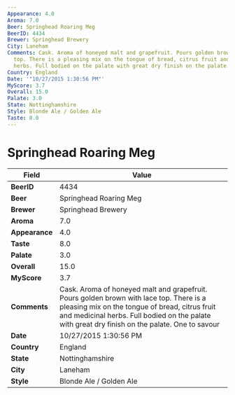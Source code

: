 ```yaml
---
Appearance: 4.0
Aroma: 7.0
Beer: Springhead Roaring Meg
BeerID: 4434
Brewer: Springhead Brewery
City: Laneham
Comments: Cask. Aroma of honeyed malt and grapefruit. Pours golden brown with lace
  top. There is a pleasing mix on the tongue of bread, citrus fruit and medicinal
  herbs. Full bodied on the palate with great dry finish on the palate. One to savour
Country: England
Date: '"10/27/2015 1:30:56 PM"'
MyScore: 3.7
Overall: 15.0
Palate: 3.0
State: Nottinghamshire
Style: Blonde Ale / Golden Ale
Taste: 8.0
---
```


# Springhead Roaring Meg

| Field         | Value |
|---------------|-------|
| **BeerID** | 4434 |
| **Beer** | Springhead Roaring Meg |
| **Brewer** | Springhead Brewery |
| **Aroma** | 7.0 |
| **Appearance** | 4.0 |
| **Taste** | 8.0 |
| **Palate** | 3.0 |
| **Overall** | 15.0 |
| **MyScore** | 3.7 |
| **Comments** | Cask. Aroma of honeyed malt and grapefruit. Pours golden brown with lace top. There is a pleasing mix on the tongue of bread, citrus fruit and medicinal herbs. Full bodied on the palate with great dry finish on the palate. One to savour |
| **Date** | 10/27/2015 1:30:56 PM |
| **Country** | England |
| **State** | Nottinghamshire |
| **City** | Laneham |
| **Style** | Blonde Ale / Golden Ale |

